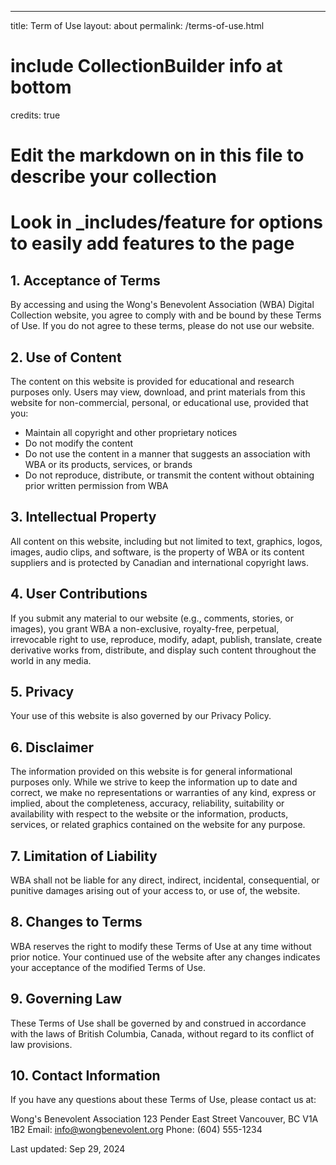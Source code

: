---
title: Term of Use
layout: about
permalink: /terms-of-use.html
# include CollectionBuilder info at bottom
credits: true
# Edit the markdown on in this file to describe your collection
# Look in _includes/feature for options to easily add features to the page

## 1. Acceptance of Terms
By accessing and using the Wong's Benevolent Association (WBA) Digital Collection website, you agree to comply with and be bound by these Terms of Use. If you do not agree to these terms, please do not use our website.

## 2. Use of Content
The content on this website is provided for educational and research purposes only. Users may view, download, and print materials from this website for non-commercial, personal, or educational use, provided that you:

- Maintain all copyright and other proprietary notices
- Do not modify the content
- Do not use the content in a manner that suggests an association with WBA or its products, services, or brands
- Do not reproduce, distribute, or transmit the content without obtaining prior written permission from WBA

## 3. Intellectual Property
All content on this website, including but not limited to text, graphics, logos, images, audio clips, and software, is the property of WBA or its content suppliers and is protected by Canadian and international copyright laws.

## 4. User Contributions
If you submit any material to our website (e.g., comments, stories, or images), you grant WBA a non-exclusive, royalty-free, perpetual, irrevocable right to use, reproduce, modify, adapt, publish, translate, create derivative works from, distribute, and display such content throughout the world in any media.

## 5. Privacy
Your use of this website is also governed by our Privacy Policy.

## 6. Disclaimer
The information provided on this website is for general informational purposes only. While we strive to keep the information up to date and correct, we make no representations or warranties of any kind, express or implied, about the completeness, accuracy, reliability, suitability or availability with respect to the website or the information, products, services, or related graphics contained on the website for any purpose.

## 7. Limitation of Liability
WBA shall not be liable for any direct, indirect, incidental, consequential, or punitive damages arising out of your access to, or use of, the website.

## 8. Changes to Terms
WBA reserves the right to modify these Terms of Use at any time without prior notice. Your continued use of the website after any changes indicates your acceptance of the modified Terms of Use.

## 9. Governing Law
These Terms of Use shall be governed by and construed in accordance with the laws of British Columbia, Canada, without regard to its conflict of law provisions.

## 10. Contact Information
If you have any questions about these Terms of Use, please contact us at:

Wong's Benevolent Association
123 Pender East Street
Vancouver, BC V1A 1B2
Email: info@wongbenevolent.org
Phone: (604) 555-1234

Last updated: Sep 29, 2024
